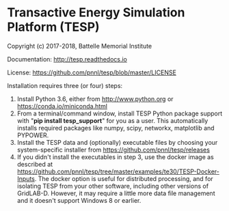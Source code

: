 # Transactive Energy Simulation Platform (TESP)

Copyright (c) 2017-2018, Battelle Memorial Institute

Documentation: http://tesp.readthedocs.io

License: https://github.com/pnnl/tesp/blob/master/LICENSE

Installation requires three (or four) steps:

1. Install Python 3.6, either from http://www.python.org or https://conda.io/miniconda.html  
2. From a terminal/command window, install TESP Python package support with "**pip install tesp_support**" for you as a user. This automatically installs required packages like numpy, scipy, networkx, matplotlib and PYPOWER.
3. Install the TESP data and (optionally) executable files by choosing your system-specific installer from https://github.com/pnnl/tesp/releases
4. If you didn't install the executables in step 3, use the docker image as described at https://github.com/pnnl/tesp/tree/master/examples/te30/TESP-Docker-Inputs. The docker option is useful for distributed processing, and for isolating TESP from your other software, including other versions of GridLAB-D. However, it may require a little more data file management and it doesn't support Windows 8 or earlier.



